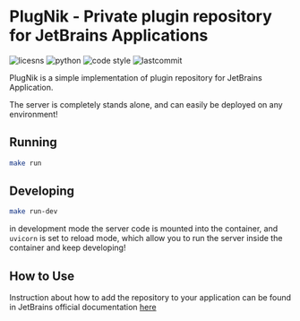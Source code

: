 # PlugNik - Private plugin repository for JetBrains Applications
![licesns](https://img.shields.io/github/license/royreznik/plugnik)
![python](https://img.shields.io/badge/python-v3.9-blue)
![code style](https://camo.githubusercontent.com/d91ed7ac7abbd5a6102cbe988dd8e9ac21bde0a73d97be7603b891ad08ce3479/68747470733a2f2f696d672e736869656c64732e696f2f62616467652f636f64652532307374796c652d626c61636b2d3030303030302e737667)
![lastcommit](https://img.shields.io/github/last-commit/royreznik/plugnik)

PlugNik is a simple implementation of plugin repository for JetBrains Application.

The server is completely stands alone, and can easily be deployed on any environment!


## Running
```bash
make run
```

## Developing
```bash
make run-dev 
```
in development mode the server code is mounted into the container, 
and `uvicorn` is set to reload mode, which allow you to run the server inside the container and keep developing!

## How to Use
Instruction about how to add the repository to your application can be found in
JetBrains official documentation [here](https://www.jetbrains.com/help/idea/managing-plugins.html#repos)